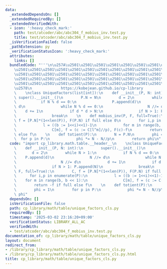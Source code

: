 ```yaml
---
data:
  _extendedDependsOn: []
  _extendedRequiredBy: []
  _extendedVerifiedWith:
  - icon: ':heavy_check_mark:'
    path: test/atcoder/abc/abc304_f_mobius_inv.test.py
    title: test/atcoder/abc/abc304_f_mobius_inv.test.py
  _isVerificationFailed: false
  _pathExtension: py
  _verificationStatusIcon: ':heavy_check_mark:'
  attributes:
    links: []
  bundledCode: "'''\n\u257A\u2501\u2501\u2501\u2501\u2501\u2501\u2501\u2501\u2501\u2501\
    \u2501\u2501\u2501\u2501\u2501\u2501\u2501\u2501\u2501\u2501\u2501\u2501\u2501\
    \u2501\u2501\u2501\u2501\u2501\u2501\u2501\u2501\u2501\u2501\u2501\u2501\u2501\
    \u2501\u2501\u2501\u2501\u2501\u2501\u2501\u2501\u2501\u2501\u2501\u2501\u2501\
    \u2501\u2501\u2501\u2501\u2501\u2501\u2501\u2501\u2501\u2501\u2501\u2501\u2501\
    \u2578\n             https://kobejean.github.io/cp-library               \n'''\n\
    \    \nclass UniqueFactors(list[int]):\n    def __init__(P, N: int):\n       \
    \ super().__init__()\n        P.N = N\n        d = 2\n        while N > 1:\n \
    \           if N % d == 0:\n                P.append(d)\n                N //=\
    \ d\n                while N % d == 0:\n                    N //= d\n        \
    \    d += 1\n            if d * d > N:\n                if N > 1: P.append(N)\n\
    \                break\n    \n    def mobius_inv(P, F, full=True):\n        C,\
    \ f = [P.N]*(1<<len(P)), F(P.N) if full else 0\n        for i,p in enumerate(P):\n\
    \            l = ((b := 1<<i)<<1)-1\n            for m in range(b, b << 1):\n\
    \                C[m], f = (c := C[l^m]//p), F(c)-f\n        return -f if full\
    \ else f\n    \n    def totient(P):\n        N = P.N\n        phi = 1\n      \
    \  for p in P:\n            phi *= N - N//p\n        return phi\n"
  code: "import cp_library.math.table.__header__\n    \nclass UniqueFactors(list[int]):\n\
    \    def __init__(P, N: int):\n        super().__init__()\n        P.N = N\n \
    \       d = 2\n        while N > 1:\n            if N % d == 0:\n            \
    \    P.append(d)\n                N //= d\n                while N % d == 0:\n\
    \                    N //= d\n            d += 1\n            if d * d > N:\n\
    \                if N > 1: P.append(N)\n                break\n    \n    def mobius_inv(P,\
    \ F, full=True):\n        C, f = [P.N]*(1<<len(P)), F(P.N) if full else 0\n  \
    \      for i,p in enumerate(P):\n            l = ((b := 1<<i)<<1)-1\n        \
    \    for m in range(b, b << 1):\n                C[m], f = (c := C[l^m]//p), F(c)-f\n\
    \        return -f if full else f\n    \n    def totient(P):\n        N = P.N\n\
    \        phi = 1\n        for p in P:\n            phi *= N - N//p\n        return\
    \ phi"
  dependsOn: []
  isVerificationFile: false
  path: cp_library/math/table/unique_factors_cls.py
  requiredBy: []
  timestamp: '2025-03-02 23:16:20+09:00'
  verificationStatus: LIBRARY_ALL_AC
  verifiedWith:
  - test/atcoder/abc/abc304_f_mobius_inv.test.py
documentation_of: cp_library/math/table/unique_factors_cls.py
layout: document
redirect_from:
- /library/cp_library/math/table/unique_factors_cls.py
- /library/cp_library/math/table/unique_factors_cls.py.html
title: cp_library/math/table/unique_factors_cls.py
---
```

